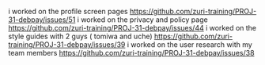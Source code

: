 i worked on the profile screen pages https://github.com/zuri-training/PROJ-31-debpay/issues/51
i worked on the privacy and policy page https://github.com/zuri-training/PROJ-31-debpay/issues/44
i worked on the style guides with 2 guys ( tomiwa and uche) https://github.com/zuri-training/PROJ-31-debpay/issues/39
i worked on the user research with my team members https://github.com/zuri-training/PROJ-31-debpay/issues/38

